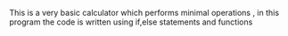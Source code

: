 This is a very basic calculator which performs minimal operations , in this program the code is written using if,else statements and functions
